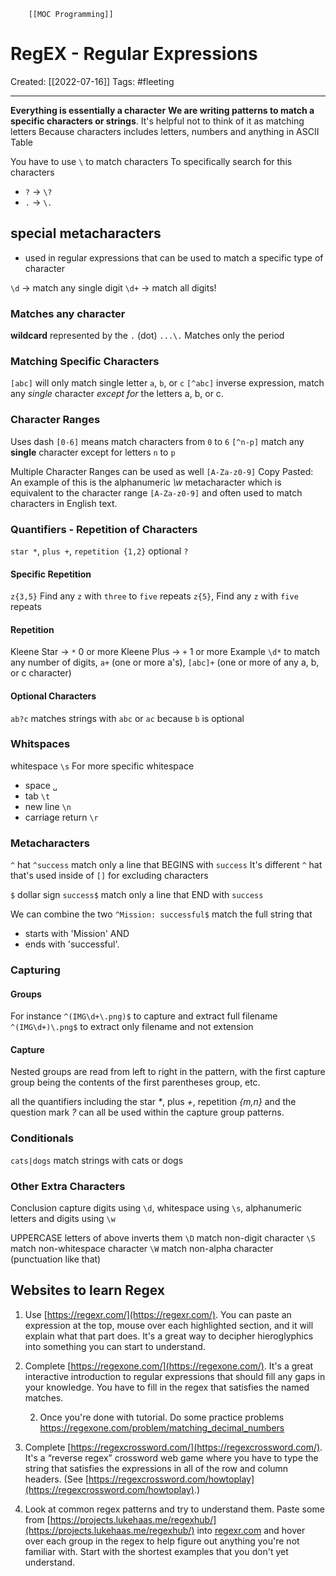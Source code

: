         [[MOC Programming]]

# RegEX - Regular Expressions
Created:  [[2022-07-16]]
Tags: #fleeting 

---
**Everything is essentially a character**
**We are writing patterns to match a specific characters or strings**.
It's helpful not to think of it as matching letters
Because characters includes letters, numbers and anything in ASCII Table


You have to use `\` to match characters 
To specifically search for this characters
- `?` -> `\?`
- `.` -> `\.`

## special metacharacters
- used in regular expressions that can be used to match a specific type of character

`\d` -> match any single digit
`\d+` -> match all digits!


### Matches any character
**wildcard** represented by the `.` (dot)
`...\.` Matches only the period

### Matching Specific Characters
`[abc]` will only match single letter `a`, `b`, or `c` 
`[^abc]` inverse expression, match any _single_ character _except for_ the letters a, b, or c.


### Character Ranges
Uses dash
`[0-6]` means match characters from `0` to `6`
`[^n-p]` match any **single** character except for letters `n` to `p`

Multiple Character Ranges can be used as well
`[A-Za-z0-9]` 
Copy Pasted: An example of this is the alphanumeric _\w_ metacharacter which is equivalent to the character range `[A-Za-z0-9]` and often used to match characters in English text.


### Quantifiers - Repetition of Characters 
`star *`, 
`plus +`, 
`repetition {1,2}` 
optional `?`

#### Specific Repetition
`z{3,5}` Find any `z` with  `three` to `five` repeats 
`z{5}`, Find any `z` with `five` repeats

#### Repetition
Kleene Star -> `*` 0 or more 
Kleene Plus -> `+` 1 or more
Example
`\d*` to match any number of digits,
`a+` (one or more a's), 
`[abc]+` (one or more of any a, b, or c character)

#### Optional Characters
`ab?c`
matches strings with `abc` or `ac`
because `b` is optional


### Whitspaces 
whitespace `\s`
For more specific whitespace
- space `␣`
- tab `\t`
- new line `\n`
- carriage return `\r`  


### Metacharacters
`^` hat
`^success` match only a line that BEGINS with  `success`
It's different `^` hat that's used inside of `[]` for excluding characters

`$` dollar sign
`success$` match only a line that END with `success`

We can combine the two
`^Mission: successful$`
match the full string that 
- starts with 'Mission' AND
- ends with 'successful'.


### Capturing 
#### Groups
For instance
`^(IMG\d+\.png)$`  to capture and extract full filename
`^(IMG\d+)\.png$` to extract only filename and not extension

#### Capture
Nested groups are read from left to right in the pattern, 
with the first capture group being the contents of the first parentheses group, etc.


all the quantifiers including the star _*_, plus _+_, repetition _{m,n}_ and the question mark _?_ can all be used within the capture group patterns.


### Conditionals
`cats|dogs` 
match strings with cats or dogs


### Other Extra Characters
Conclusion
capture digits using `\d`, 
whitespace using `\s`, 
alphanumeric letters and digits using `\w`


UPPERCASE letters of above inverts them
`\D` match non-digit character
`\S` match non-whitespace character
`\W` match non-alpha character (punctuation like that)




## Websites to learn Regex
1.  Use [https://regexr.com/](https://regexr.com/). You can paste an expression at the top, mouse over each highlighted section, and it will explain what that part does. It's a great way to decipher hieroglyphics into something you can start to understand.
        
1.  Complete [https://regexone.com/](https://regexone.com/). It's a great interactive introduction to regular expressions that should fill any gaps in your knowledge. You have to fill in the regex that satisfies the named matches.

    2. Once you're done with tutorial. Do some practice problems
    https://regexone.com/problem/matching_decimal_numbers

3.  Complete [https://regexcrossword.com/](https://regexcrossword.com/). It's a “reverse regex” crossword web game where you have to type the string that satisfies the expressions in all of the row and column headers. (See [https://regexcrossword.com/howtoplay](https://regexcrossword.com/howtoplay).)
    
4.  Look at common regex patterns and try to understand them. Paste some from [https://projects.lukehaas.me/regexhub/](https://projects.lukehaas.me/regexhub/) into [regexr.com](https://regexr.com) and hover over each group in the regex to help figure out anything you're not familiar with. Start with the shortest examples that you don't yet understand.

